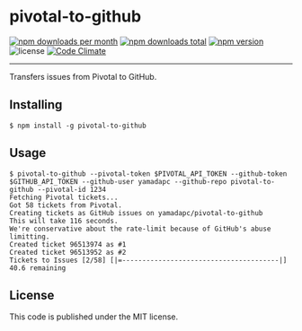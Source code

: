 pivotal-to-github
=================
[![npm downloads per month](https://img.shields.io/npm/dm/pivotal-to-github.svg)](https://www.npmjs.com/package/pivotal-to-github)
[![npm downloads total](https://img.shields.io/npm/dt/pivotal-to-github.svg)](https://www.npmjs.com/package/pivotal-to-github)
[![npm version](https://img.shields.io/npm/v/pivotal-to-github.svg)](https://www.npmjs.com/package/pivotal-to-github)
![license](https://img.shields.io/npm/l/pivotal-to-github.svg)
[![Code Climate](https://codeclimate.com/github/yamadapc/pivotal-to-github/badges/gpa.svg)](https://codeclimate.com/github/yamadapc/pivotal-to-github)
- - -
Transfers issues from Pivotal to GitHub.

## Installing
```
$ npm install -g pivotal-to-github
```

## Usage
```
$ pivotal-to-github --pivotal-token $PIVOTAL_API_TOKEN --github-token $GITHUB_API_TOKEN --github-user yamadapc --github-repo pivotal-to-github --pivotal-id 1234
Fetching Pivotal tickets...
Got 58 tickets from Pivotal.
Creating tickets as GitHub issues on yamadapc/pivotal-to-github
This will take 116 seconds.
We're conservative about the rate-limit because of GitHub's abuse limitting.
Created ticket 96513974 as #1
Created ticket 96513952 as #2
Tickets to Issues [2/58] [|=---------------------------------------|] 40.6 remaining
```

## License
This code is published under the MIT license.
